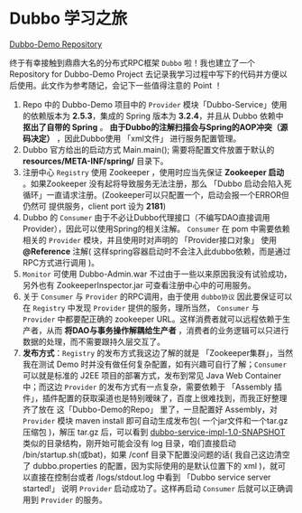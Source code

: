 # Dubbo 学习之旅

[Dubbo-Demo Repository](https://github.com/InvincibleXG/Dubbo-Demo)

终于有幸接触到鼎鼎大名的分布式RPC框架 `Dubbo` 啦！我也建立了一个 Repository for Dubbo-Demo Project 去记录我学习过程中写下的代码并方便以后使用。此文作为参考随记，会记下一些值得注意的 Point ！



1. Repo 中的 Dubbo-Demo 项目中的 `Provider` 模块「Dubbo-Service」使用的依赖版本为 **2.5.3**，集成的 Spring 版本为 **3.2.4**，并且从 Dubbo 依赖中 **抠出了自带的 Spring** 。 **由于Dubbo的注解扫描会与Spring的AOP冲突（源码决定）** ，因此Dubbo使用 「xml文件」 进行服务配置管理。
2. Dubbo 官方给出的启动方式 Main.main(); 需要将配置文件放置于默认的 **resources/META-INF/spring/** 目录下。
3. 注册中心 `Registry` 使用 Zookeeper ，使用时应当先保证 **Zookeeper 启动** 。如果Zookeeper 没有起将导致服务无法注册，那么 「Dubbo 启动会陷入死循环」一直请求注册。(Zookeeper可以只配置一个，启动会报一个ERROR但仍然可 提供服务，client port 设为 **2181**)
4. Dubbo 的 `Consumer` 由于不必让Dubbo代理接口（不编写DAO直接调用Provider），因此可以使用Spring的相关注解。 `Consumer` 在 pom 中需要依赖相关的 `Provider` 模块，并且使用时对声明的 「Provider接口对象」 使用 **@Reference** 注解( 这样spring容器启动时不会注入此dubbo依赖，而是通过RPC方式进行调用 )。
5. `Monitor` 可使用 Dubbo-Admin.war 不过由于一些以来原因我没有试验成功，另外也有 ZookeeperInspector.jar 可查看注册中心中的可用服务。
6. 关于 `Consumer` 与 `Provider` 的RPC调用，由于使用 `dubbo协议` 因此要保证可以在 `Registry` 中发现 `Provider` 提供的服务，理所当然， `Consumer` 与 `Provider` 中都要配正确的 zookeeper URL。这样消费者就可以远程依赖于生产者，从而 **将DAO与事务操作解耦给生产者** ，消费者的业务逻辑可以只进行数据的处理，而不需要跟持久层交互了。
7.  **发布方式**：`Registry` 的发布方式我这边了解的就是 「Zookeeper集群」，当然我在测试 Demo 时并没有做任何复杂配置，如有兴趣可自行了解；`Consumer` 可以就是标准的 J2EE 项目的部署方式，发布到常见 Java Web Container 中；而这边 `Provider` 的发布方式有一点复杂，需要依赖于 「Assembly 插件」，插件配置的获取渠道也是特别暧昧了，百度上很难找到，而我正好整理齐了放在 这「Dubbo-Demo的Repo」 里了，一旦配置好 Assembly，对 `Provider` 模块 maven install 即可自动生成发布包( 一个jar文件和一个tar.gz压缩包 )，解压 tar.gz 后，可以看到 [dubbo-service-impl-1.0-SNAPSHOT](https://github.com/InvincibleXG/Dubbo-Demo/tree/master/dubbo-service-impl-1.0-SNAPSHOT) 类似的目录结构，刚开始可能会没有 log 目录，咱们直接启动 /bin/startup.sh(或bat)，如果 /conf 目录下配置没问题的话( 我自己这边清空了 dubbo.properties 的配置，因为实际使用的是默认位置下的 xml )，就可以直接在控制台或者 /logs/stdout.log 中看到 「Dubbo service server started!」 说明 `Provider` 启动成功了。这样再启动 `Consumer` 后就可以正确调用到 `Provider` 的服务。